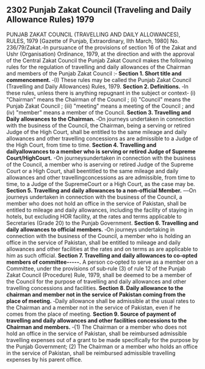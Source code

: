 ## 2302 Punjab Zakat Council (Traveling and Daily Allowance Rules) 1979
PUNJAB ZAKAT COUNCIL (TRAVELLING AND DAILY ALLOWANCES), RULES, 1979
[Gazette of Punjab, Extraordinary, Ilth March, 1980]
No. 236/79/Zakat.‑In pursuance of the provisions of section 16 of the Zakat and Ushr (Organisation) Ordinance, 1979, at the direction and with the approval of the Central Zakat Council the Punjab Zakat Council makes the following rules for the regulation of travelling and daily allowances of the Chairman and members of the Punjab Zakat Council :‑
**Section 1. Short title and commencement.**
‑(I) These rules may be called the Punjab Zakat Council (Travelling and Daily Allowances) Rules, 1979.
**Section 2. Definitions.**
‑In these rules, unless there is anything repugnant in the subject or context‑
   (i) "Chairman" means the Chairman of the Council ;
   (ii) "Council" means the Punjab Zakat Council ;
   (iii) "meeting" means a meeting of the Council ; and
   (iv) "member" means a member of the Council.
**Section 3. Travelling and Daily allowances to the Chairman.**
‑On journeys undertaken in connection with the business of the Council, the Chairman, being a serving or retired Judge of the High Court, shall be entitled to the same mileage and daily allowances and other travelling concessions as are admissible to a Judge of the High Court, from time to time.
**Section 4. Travelling and dailyallowances to a member who is serving or retired Judge of Supreme Court/HighCourt.**
-On journeysundertaken in connection with the business of the Council, a member who is aserving or retired Judge of the Supreme Court or a High Court, shall beentitled to the same mileage and daily allowances and other travellingconcessions as are admissible, from time to time, to a Judge of the SupremeCourt or a High Court, as the case may be.
**Section 5. Travelling and daily allowances to a non‑official Member.**
‑‑‑On journeys undertaken in connection with the business of the Council, a member who does not hold an office in the service of Pakistan, shall be entitled to mileage and daily allowances, including the facility of staying in hotels, but excluding HOR facility, at the rates and terms applicable to Secretaries (Grade 20) to the Punjab Government.
**Section 6. Travelling and daily allowances to official members.**
‑On journeys undertaking in connection with the business of the Council, a member who is holding an office in the service of Pakistan, shall be entitled to mileage and daily allowances and other facilities at the rates and on terms as are applicable to him as such official.
**Section 7. Travelling and daily allowances to co‑opted members of committee-----.**
 A person co‑opted to serve as a member on a Committee, under the provisions of sub‑rule (3) of rule 12 of the Punjab Zakat Council (Procedure) Rule, 1979, shall be deemed to be a member of the Council for the purpose of travelling and daily allowances and other travelling concessions and facilities.
**Section 8. Daily allowance to the chairman and member not in the service of Pakistan coming from the place of meeting.**
‑Daily allowance shall be admissible at the usual rates to the Chairman and a member not in the service of Pakistan, even if he comes from the place of meeting.
**Section 9. Source of payment of travelling and daily allowances and other facilities concessions to the Chairman and members.**
‑{1) The Chairman or a member who does not hold an office in the service of Pakistan, shall be reimbursed admissible travelling expenses out of a grant to be made specifically for the purpose by the Punjab Government;
   (2) The Chairman or a member who holds an office in the service of Pakistan, shall be reimbursed admissible travelling expenses by his parent office.

